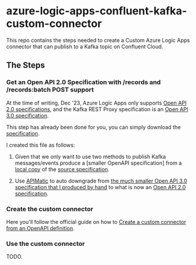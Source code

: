# azure-logic-apps-confluent-kafka-custom-connector

This repo contains the steps needed to create a Custom Azure Logic Apps connector that can publish to 
a Kafka topic on Confluent Cloud.

## The Steps

### Get an Open API 2.0 Specification with /records and /records:batch POST support

At the time of writing, Dec '23, Azure Logic Apps only supports [Open API 2.0 specifications](https://swagger.io/specification/v2/), and the Kafka REST Proxy specification is an [Open API 3.0 specification](https://github.com/confluentinc/kafka-rest/blob/master/api/v3/openapi.yaml).

This step has already been done for you, you can simply download the [specification](API_specifications/REST_Admin_API-Swagger20.json).

I created this file as follows:

1. Given that we only want to use two methods to publish Kafka messages/events produce a [smaller OpenAPI specification] from a [local copy](API_specifications/openapi.yaml) of the [source specification](https://github.com/confluentinc/kafka-rest/blob/master/api/v3/openapi.yaml).

2. Use [APIMatic](https://www.apimatic.io/) to auto downgrade from [the much smaller Open API 3.0 specification that I produced by hand](API_specifications/kafka_rest_produce_only_openapi_3.yaml) to what is now an [Open API 2.0 specification](API_specifications/REST_Admin_API-Swagger20.json).

### Create the custom connector

Here you'll follow the official guide on how to [Create a custom connector from an OpenAPI definition](https://learn.microsoft.com/en-us/connectors/custom-connectors/define-openapi-definition).

### Use the custom connector

TODO.


